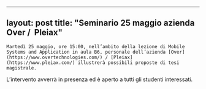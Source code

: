 
---
layout: post
title:  "Seminario 25 maggio azienda Over /&nbsp; Pleiax"
---
	Martedì 25 maggio, ore 15:00, nell’ambito della lezione di Mobile Systems and Application in aula B6, personale dell’azienda [Over](https://www.overtechnologies.com/) / [Pleiax](https://www.pleiax.com/) illustrerà possibili proposte di tesi magistrale.   
L’intervento avverrà in presenza ed è aperto a tutti gli studenti interessati.